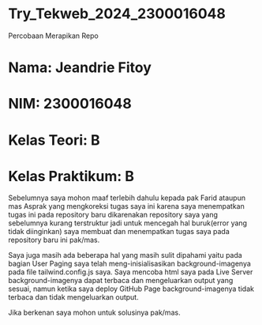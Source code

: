 # Try_Tekweb_2024_2300016048

Percobaan Merapikan Repo

# Nama: Jeandrie Fitoy

# NIM: 2300016048

# Kelas Teori: B

# Kelas Praktikum: B

Sebelumnya saya mohon maaf terlebih dahulu kepada pak Farid ataupun mas Asprak yang mengkoreksi tugas saya ini karena saya menempatkan tugas ini pada repository baru dikarenakan repository saya yang sebelumnya kurang terstruktur jadi untuk mencegah hal buruk(error yang tidak diinginkan) saya membuat dan menempatkan tugas saya pada repository baru ini pak/mas.

Saya juga masih ada beberapa hal yang masih sulit dipahami yaitu pada bagian User Paging saya telah meng-inisialisasikan background-imagenya pada file tailwind.config.js saya. Saya mencoba html saya pada Live Server background-imagenya dapat terbaca dan mengeluarkan output yang sesuai, namun ketika saya deploy GitHub Page background-imagenya tidak terbaca dan tidak mengeluarkan output.

Jika berkenan saya mohon untuk solusinya pak/mas.
